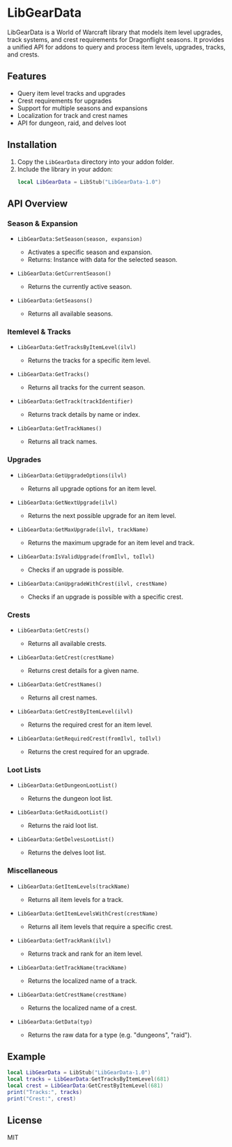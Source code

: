 # LibGearData

LibGearData is a World of Warcraft library that models item level upgrades, track systems, and crest requirements for Dragonflight seasons. It provides a unified API for addons to query and process item levels, upgrades, tracks, and crests.

## Features
- Query item level tracks and upgrades
- Crest requirements for upgrades
- Support for multiple seasons and expansions
- Localization for track and crest names
- API for dungeon, raid, and delves loot

## Installation
1. Copy the `LibGearData` directory into your addon folder.
2. Include the library in your addon:
   ```lua
   local LibGearData = LibStub("LibGearData-1.0")
   ```

## API Overview

### Season & Expansion
- `LibGearData:SetSeason(season, expansion)`
  - Activates a specific season and expansion.
  - Returns: Instance with data for the selected season.

- `LibGearData:GetCurrentSeason()`
  - Returns the currently active season.

- `LibGearData:GetSeasons()`
  - Returns all available seasons.

### Itemlevel & Tracks
- `LibGearData:GetTracksByItemLevel(ilvl)`
  - Returns the tracks for a specific item level.

- `LibGearData:GetTracks()`
  - Returns all tracks for the current season.

- `LibGearData:GetTrack(trackIdentifier)`
  - Returns track details by name or index.

- `LibGearData:GetTrackNames()`
  - Returns all track names.

### Upgrades
- `LibGearData:GetUpgradeOptions(ilvl)`
  - Returns all upgrade options for an item level.

- `LibGearData:GetNextUpgrade(ilvl)`
  - Returns the next possible upgrade for an item level.

- `LibGearData:GetMaxUpgrade(ilvl, trackName)`
  - Returns the maximum upgrade for an item level and track.

- `LibGearData:IsValidUpgrade(fromIlvl, toIlvl)`
  - Checks if an upgrade is possible.

- `LibGearData:CanUpgradeWithCrest(ilvl, crestName)`
  - Checks if an upgrade is possible with a specific crest.

### Crests
- `LibGearData:GetCrests()`
  - Returns all available crests.

- `LibGearData:GetCrest(crestName)`
  - Returns crest details for a given name.

- `LibGearData:GetCrestNames()`
  - Returns all crest names.

- `LibGearData:GetCrestByItemLevel(ilvl)`
  - Returns the required crest for an item level.

- `LibGearData:GetRequiredCrest(fromIlvl, toIlvl)`
  - Returns the crest required for an upgrade.

### Loot Lists
- `LibGearData:GetDungeonLootList()`
  - Returns the dungeon loot list.

- `LibGearData:GetRaidLootList()`
  - Returns the raid loot list.

- `LibGearData:GetDelvesLootList()`
  - Returns the delves loot list.

### Miscellaneous
- `LibGearData:GetItemLevels(trackName)`
  - Returns all item levels for a track.

- `LibGearData:GetItemLevelsWithCrest(crestName)`
  - Returns all item levels that require a specific crest.

- `LibGearData:GetTrackRank(ilvl)`
  - Returns track and rank for an item level.

- `LibGearData:GetTrackName(trackName)`
  - Returns the localized name of a track.

- `LibGearData:GetCrestName(crestName)`
  - Returns the localized name of a crest.

- `LibGearData:GetData(typ)`
  - Returns the raw data for a type (e.g. "dungeons", "raid").

## Example
```lua
local LibGearData = LibStub("LibGearData-1.0")
local tracks = LibGearData:GetTracksByItemLevel(681)
local crest = LibGearData:GetCrestByItemLevel(681)
print("Tracks:", tracks)
print("Crest:", crest)
```

## License
MIT

